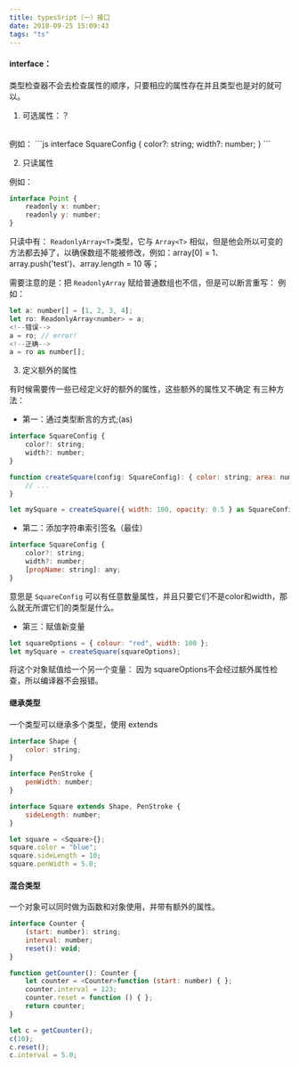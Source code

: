 ```yaml
---
title: typesSript（一）接口
date: 2018-09-25 15:09:43
tags: "ts"
---
```


#### interface：
类型检查器不会去检查属性的顺序，只要相应的属性存在并且类型也是对的就可以。

1. 可选属性：？
<br />
例如：
```js
interface SquareConfig {
  color?: string;
  width?: number;
}
```

2. 只读属性

例如：

```js
interface Point {
    readonly x: number;
    readonly y: number;
}
```

只读中有：
` ReadonlyArray<T> `类型，它与 ` Array<T> ` 相似，但是他会所以可变的方法都去掉了，以确保数组不能被修改，例如：array[0] = 1、array.push('test')、array.length = 10 等；

需要注意的是：把 `ReadonlyArray` 赋给普通数组也不信，但是可以断言重写：
例如：
```js
let a: number[] = [1, 2, 3, 4];
let ro: ReadonlyArray<number> = a;
<!--错误-->
a = ro; // error!
<!--正确-->
a = ro as number[];
```

3. 定义额外的属性

有时候需要传一些已经定义好的额外的属性，这些额外的属性又不确定
有三种方法：
- 第一：通过类型断言的方式;(as)
```js
interface SquareConfig {
    color?: string;
    width?: number;
}

function createSquare(config: SquareConfig): { color: string; area: number } {
    // ...
}

let mySquare = createSquare({ width: 100, opacity: 0.5 } as SquareConfig);

```

- 第二：添加字符串索引签名（最佳）

```js
interface SquareConfig {
    color?: string;
    width?: number;
    [propName: string]: any;
}
```

意思是 `SquareConfig` 可以有任意数量属性，并且只要它们不是color和width，那么就无所谓它们的类型是什么。

- 第三：赋值新变量

```js
let squareOptions = { colour: "red", width: 100 };
let mySquare = createSquare(squareOptions);
```
将这个对象赋值给一个另一个变量： 因为 squareOptions不会经过额外属性检查，所以编译器不会报错。

#### 继承类型

一个类型可以继承多个类型，使用 extends

```js
interface Shape {
    color: string;
}

interface PenStroke {
    penWidth: number;
}

interface Square extends Shape, PenStroke {
    sideLength: number;
}

let square = <Square>{};
square.color = "blue";
square.sideLength = 10;
square.penWidth = 5.0;
```

#### 混合类型

一个对象可以同时做为函数和对象使用，并带有额外的属性。
```js
interface Counter {
    (start: number): string;
    interval: number;
    reset(): void;
}

function getCounter(): Counter {
    let counter = <Counter>function (start: number) { };
    counter.interval = 123;
    counter.reset = function () { };
    return counter;
}

let c = getCounter();
c(10);
c.reset();
c.interval = 5.0;
```
